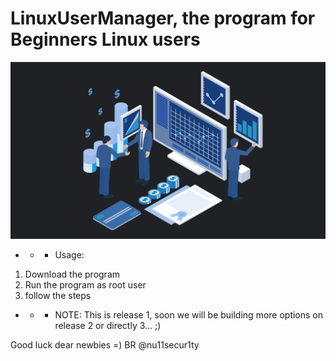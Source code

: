 # LinuxUserManager, the program for Beginners Linux users
[![](https://github.com/nu11secur1ty/LinuxUserManager/blob/main/Program/logo/user_manager.jpg)](https://github.com/nu11secur1ty/LinuxUserManager/tree/main/Program)

-  - - Usage:

1. Download the program
2. Run the program as root user
3. follow the steps

- - - NOTE: This is release 1, soon we will be building more options on release 2 or directly 3... ;)

Good luck dear newbies =)
BR @nu11secur1ty
